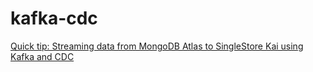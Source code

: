 # kafka-cdc

[Quick tip: Streaming data from MongoDB Atlas to SingleStore Kai using Kafka and CDC](https://medium.com/@VeryFatBoy/quick-tip-streaming-data-from-mongodb-atlas-to-singlestore-kai-using-kafka-and-cdc-17e968276fe1)
